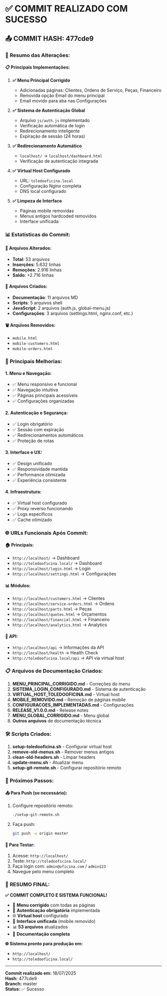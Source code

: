# ✅ COMMIT REALIZADO COM SUCESSO

## 📤 **COMMIT HASH: 477cde9**

### 🎯 **Resumo das Alterações:**

#### **📋 Principais Implementações:**
1. **✅ Menu Principal Corrigido**
   - Adicionadas páginas: Clientes, Ordens de Serviço, Peças, Financeiro
   - Removida opção Email do menu principal
   - Email movido para aba nas Configurações

2. **✅ Sistema de Autenticação Global**
   - Arquivo `js/auth.js` implementado
   - Verificação automática de login
   - Redirecionamento inteligente
   - Expiração de sessão (24 horas)

3. **✅ Redirecionamento Automático**
   - `localhost/` → `localhost/dashboard.html`
   - Verificação de autenticação integrada

4. **✅ Virtual Host Configurado**
   - URL: `toledooficina.local`
   - Configuração Nginx completa
   - DNS local configurado

5. **✅ Limpeza de Interface**
   - Páginas mobile removidas
   - Menus antigos hardcoded removidos
   - Interface unificada

### 📊 **Estatísticas do Commit:**

#### **📁 Arquivos Alterados:**
- **Total**: 53 arquivos
- **Inserções**: 5.632 linhas
- **Remoções**: 2.916 linhas
- **Saldo**: +2.716 linhas

#### **📝 Arquivos Criados:**
- **Documentação**: 11 arquivos MD
- **Scripts**: 5 arquivos shell
- **JavaScript**: 2 arquivos (auth.js, global-menu.js)
- **Configurações**: 3 arquivos (settings.html, nginx.conf, etc.)

#### **🗑️ Arquivos Removidos:**
- `mobile.html`
- `mobile-customers.html`
- `mobile-orders.html`

### 🔧 **Principais Melhorias:**

#### **1. Menu e Navegação:**
- ✅ Menu responsivo e funcional
- ✅ Navegação intuitiva
- ✅ Páginas principais acessíveis
- ✅ Configurações organizadas

#### **2. Autenticação e Segurança:**
- ✅ Login obrigatório
- ✅ Sessão com expiração
- ✅ Redirecionamentos automáticos
- ✅ Proteção de rotas

#### **3. Interface e UX:**
- ✅ Design unificado
- ✅ Responsividade mantida
- ✅ Performance otimizada
- ✅ Experiência consistente

#### **4. Infraestrutura:**
- ✅ Virtual host configurado
- ✅ Proxy reverso funcionando
- ✅ Logs específicos
- ✅ Cache otimizado

### 🌐 **URLs Funcionais Após Commit:**

#### **🏠 Principais:**
- `http://localhost/` → Dashboard
- `http://toledooficina.local/` → Dashboard
- `http://localhost/login.html` → Login
- `http://localhost/settings.html` → Configurações

#### **📊 Módulos:**
- `http://localhost/customers.html` → Clientes
- `http://localhost/service-orders.html` → Ordens
- `http://localhost/parts.html` → Peças
- `http://localhost/quotes.html` → Orçamentos
- `http://localhost/financial.html` → Financeiro
- `http://localhost/analytics.html` → Analytics

#### **🔧 API:**
- `http://localhost/api` → Informações da API
- `http://localhost/health` → Health Check
- `http://toledooficina.local/api` → API via virtual host

### 📋 **Arquivos de Documentação Criados:**

1. **MENU_PRINCIPAL_CORRIGIDO.md** - Correções do menu
2. **SISTEMA_LOGIN_CONFIGURADO.md** - Sistema de autenticação
3. **VIRTUAL_HOST_TOLEDOOFICINA.md** - Virtual host
4. **MOBILE_REMOVIDO.md** - Remoção de páginas mobile
5. **CONFIGURACOES_IMPLEMENTADAS.md** - Configurações
6. **RELEASE_V1.0.0.md** - Release notes
7. **MENU_GLOBAL_CORRIGIDO.md** - Menu global
8. **Outros arquivos** de documentação técnica

### 🛠️ **Scripts Criados:**

1. **setup-toledooficina.sh** - Configurar virtual host
2. **remove-old-menus.sh** - Remover menus antigos
3. **clean-old-headers.sh** - Limpar headers
4. **update-menu.sh** - Atualizar menu
5. **setup-git-remote.sh** - Configurar repositório remoto

### 🎯 **Próximos Passos:**

#### **📤 Para Push (se necessário):**
1. Configure repositório remoto:
   ```bash
   ./setup-git-remote.sh
   ```
2. Faça push:
   ```bash
   git push -u origin master
   ```

#### **🧪 Para Testar:**
1. Acesse: `http://localhost/`
2. Teste: `http://toledooficina.local/`
3. Faça login com: `admin@oficina.com` / `admin123`
4. Navegue pelo menu completo

### 🎊 **RESUMO FINAL:**

**✅ COMMIT COMPLETO E SISTEMA FUNCIONAL!**

- 🔧 **Menu corrigido** com todas as páginas
- 🔐 **Autenticação obrigatória** implementada
- 🌐 **Virtual host** configurado
- 📱 **Interface unificada** (mobile removido)
- 📊 **53 arquivos** atualizados
- 📝 **Documentação completa**

**🌐 Sistema pronto para produção em:**
- `http://localhost/`
- `http://toledooficina.local/`

---

**Commit realizado em:** 18/07/2025  
**Hash:** 477cde9  
**Branch:** master  
**Status:** ✅ Sucesso
